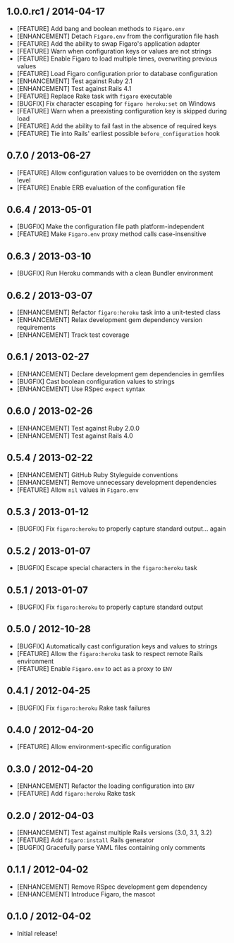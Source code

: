 ## 1.0.0.rc1 / 2014-04-17

* [FEATURE] Add bang and boolean methods to `Figaro.env`
* [ENHANCEMENT] Detach `Figaro.env` from the configuration file hash
* [FEATURE] Add the ability to swap Figaro's application adapter
* [FEATURE] Warn when configuration keys or values are not strings
* [FEATURE] Enable Figaro to load multiple times, overwriting previous values
* [FEATURE] Load Figaro configuration prior to database configuration
* [ENHANCEMENT] Test against Ruby 2.1
* [ENHANCEMENT] Test against Rails 4.1
* [FEATURE] Replace Rake task with `figaro` executable
* [BUGFIX] Fix character escaping for `figaro heroku:set` on Windows
* [FEATURE] Warn when a preexisting configuration key is skipped during load
* [FEATURE] Add the ability to fail fast in the absence of required keys
* [FEATURE] Tie into Rails' earliest possible `before_configuration` hook

## 0.7.0 / 2013-06-27

* [FEATURE] Allow configuration values to be overridden on the system level
* [FEATURE] Enable ERB evaluation of the configuration file

## 0.6.4 / 2013-05-01

* [BUGFIX] Make the configuration file path platform-independent
* [FEATURE] Make `Figaro.env` proxy method calls case-insensitive

## 0.6.3 / 2013-03-10

* [BUGFIX] Run Heroku commands with a clean Bundler environment

## 0.6.2 / 2013-03-07

* [ENHANCEMENT] Refactor `figaro:heroku` task into a unit-tested class
* [ENHANCEMENT] Relax development gem dependency version requirements
* [ENHANCEMENT] Track test coverage

## 0.6.1 / 2013-02-27

* [ENHANCEMENT] Declare development gem dependencies in gemfiles
* [BUGFIX] Cast boolean configuration values to strings
* [ENHANCEMENT] Use RSpec `expect` syntax

## 0.6.0 / 2013-02-26

* [ENHANCEMENT] Test against Ruby 2.0.0
* [ENHANCEMENT] Test against Rails 4.0

## 0.5.4 / 2013-02-22

* [ENHANCEMENT] GitHub Ruby Styleguide conventions
* [ENHANCEMENT] Remove unnecessary development dependencies
* [FEATURE] Allow `nil` values in `Figaro.env`

## 0.5.3 / 2013-01-12

* [BUGFIX] Fix `figaro:heroku` to properly capture standard output... again

## 0.5.2 / 2013-01-07

* [BUGFIX] Escape special characters in the `figaro:heroku` task

## 0.5.1 / 2013-01-07

* [BUGFIX] Fix `figaro:heroku` to properly capture standard output

## 0.5.0 / 2012-10-28

* [BUGFIX] Automatically cast configuration keys and values to strings
* [FEATURE] Allow the `figaro:heroku` task to respect remote Rails environment
* [FEATURE] Enable `Figaro.env` to act as a proxy to `ENV`

## 0.4.1 / 2012-04-25

* [BUGFIX] Fix `figaro:heroku` Rake task failures

## 0.4.0 / 2012-04-20

* [FEATURE] Allow environment-specific configuration

## 0.3.0 / 2012-04-20

* [ENHANCEMENT] Refactor the loading configuration into `ENV`
* [FEATURE] Add `figaro:heroku` Rake task

## 0.2.0 / 2012-04-03

* [ENHANCEMENT] Test against multiple Rails versions (3.0, 3.1, 3.2)
* [FEATURE] Add `figaro:install` Rails generator
* [BUGFIX] Gracefully parse YAML files containing only comments

## 0.1.1 / 2012-04-02

* [ENHANCEMENT] Remove RSpec development gem dependency
* [ENHANCEMENT] Introduce Figaro, the mascot

## 0.1.0 / 2012-04-02

* Initial release!
